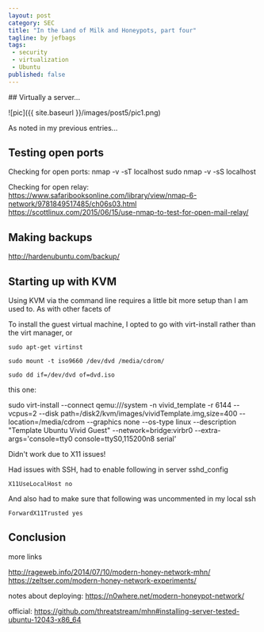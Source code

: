 ```yaml
---
layout: post
category: SEC
title: "In the Land of Milk and Honeypots, part four"
tagline: by jefbags
tags: 
 - security
 - virtualization
 - Ubuntu
published: false
---
```










<p />
## Virtually a server...

![pic]({{ site.baseurl }}/images/post5/pic1.png)

As noted in my previous entries...

<!--more-->

## Testing open ports

Checking for open ports:
nmap -v -sT localhost
sudo nmap -v -sS localhost


Checking for open relay:
https://www.safaribooksonline.com/library/view/nmap-6-network/9781849517485/ch06s03.html
https://scottlinux.com/2015/06/15/use-nmap-to-test-for-open-mail-relay/


## Making backups

http://hardenubuntu.com/backup/

## Starting up with KVM
Using KVM via the command line requires a little bit more setup than I am used to.  As with other facets of 

To install the guest virtual machine, I opted to go with virt-install rather than the virt manager, or 

	sudo apt-get virtinst

	sudo mount -t iso9660 /dev/dvd /media/cdrom/

	sudo dd if=/dev/dvd of=dvd.iso

	
this one:

sudo virt-install --connect qemu:///system -n vivid_template -r 6144 --vcpus=2 --disk path=/disk2/kvm/images/vividTemplate.img,size=400 --location=/media/cdrom --graphics none --os-type linux --description "Template Ubuntu Vivid Guest" --network=bridge:virbr0 --extra-args='console=tty0 console=ttyS0,115200n8 serial'

Didn't work due to X11 issues!

Had issues with SSH, had to enable following in server sshd_config

	X11UseLocalHost no

And also had to make sure that following was uncommented in my local ssh

	ForwardX11Trusted yes




## Conclusion

more links

http://rageweb.info/2014/07/10/modern-honey-network-mhn/
https://zeltser.com/modern-honey-network-experiments/

notes about deploying:
https://n0where.net/modern-honeypot-network/

official:
https://github.com/threatstream/mhn#installing-server-tested-ubuntu-12043-x86_64